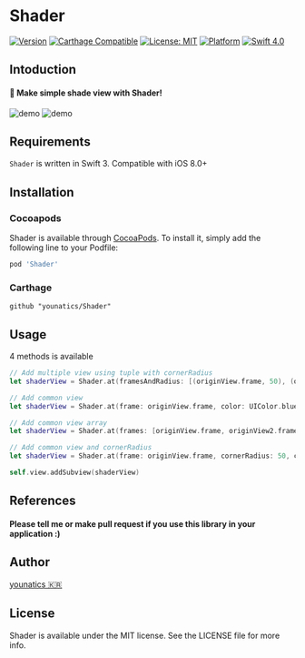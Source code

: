 # Shader
[![Version](https://img.shields.io/cocoapods/v/Shader.svg?style=flat)](http://cocoapods.org/pods/Shader)
[![Carthage Compatible](https://img.shields.io/badge/Carthage-compatible-4BC51D.svg?style=flat)](https://github.com/Carthage/Carthage)
[![License: MIT](https://img.shields.io/badge/license-MIT-blue.svg?style=flat)](https://github.com/younatics/Shader/blob/master/LICENSE)
[![Platform](https://img.shields.io/cocoapods/p/Shader.svg?style=flat)](http://cocoapods.org/pods/Shader)
[![Swift 4.0](https://img.shields.io/badge/Swift-4.0-orange.svg?style=flat)](https://developer.apple.com/swift/)

## Intoduction
#### 🌃 Make simple shade view with Shader!
![demo](Images/1.jpeg)
![demo](Images/2.jpeg)

## Requirements

`Shader` is written in Swift 3. Compatible with iOS 8.0+

## Installation

### Cocoapods

Shader is available through [CocoaPods](http://cocoapods.org). To install
it, simply add the following line to your Podfile:

```ruby
pod 'Shader'
```
### Carthage
```
github "younatics/Shader"
```

## Usage
4 methods is available
```Swift 
// Add multiple view using tuple with cornerRadius
let shaderView = Shader.at(framesAndRadius: [(originView.frame, 50), (originView2.frame, 0)], color: UIColor.black.withAlphaComponent(0.5))

// Add common view
let shaderView = Shader.at(frame: originView.frame, color: UIColor.blue.withAlphaComponent(0.3))

// Add common view array
let shaderView = Shader.at(frames: [originView.frame, originView2.frame], color: UIColor.black.withAlphaComponent(0.5))

// Add common view and cornerRadius
let shaderView = Shader.at(frame: originView.frame, cornerRadius: 50, color: UIColor.black.withAlphaComponent(0.5))

self.view.addSubview(shaderView)
```

## References
#### Please tell me or make pull request if you use this library in your application :) 

## Author
[younatics 🇰🇷](https://twitter.com/younatics)

## License
Shader is available under the MIT license. See the LICENSE file for more info.

